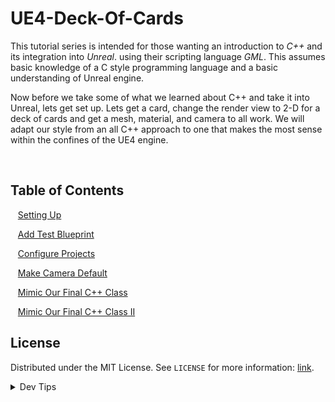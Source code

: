 # UE4-Deck-Of-Cards


<!-- OVERVIEW -->
This tutorial series is intended for those wanting an introduction to *C++* and its integration into *Unreal*. using their scripting language <i>GML</i>. This assumes basic knowledge of a C style programming language and a basic understanding of Unreal engine.

Now before we take some of what we learned about C++ and take it into Unreal, lets get set up. Lets get a card, change the render view to 2-D for a deck of cards and get a mesh, material, and camera to all work. We will adapt our style from an all C++ approach to one that makes the most sense within the confines of the UE4 engine.


<br>


<!-- TOC -->
## Table of Contents

<kbd></kbd> &nbsp;&nbsp; [Setting Up](setting-up/README.md#user-content-setting-up) <br>

<kbd></kbd> &nbsp;&nbsp; [Add Test Blueprint](test-bp/README.md#user-content-add-up) <br>

<kbd></kbd> &nbsp;&nbsp; [Configure Projects](configure-proj/README.md#user-content-configure-projects) <br>

<kbd></kbd> &nbsp;&nbsp; [Make Camera Default](camera-default/README.md#user-content-make-camera-default) 

<kbd></kbd> &nbsp;&nbsp; [Mimic Our Final C++ Class](mimic-class/README.)

<kbd></kbd> &nbsp;&nbsp; [Mimic Our Final C++ Class II](mimic-class-ii/README.md#user-content-make-mimic-our-final-c-class-ii) 

<!-- LICENSE -->
## License
Distributed under the MIT License. See `LICENSE` for more information: [link](LICENSE).

</p>
</details>
<details><summary>Dev Tips</summary>
make git m="add commit message"
</details>